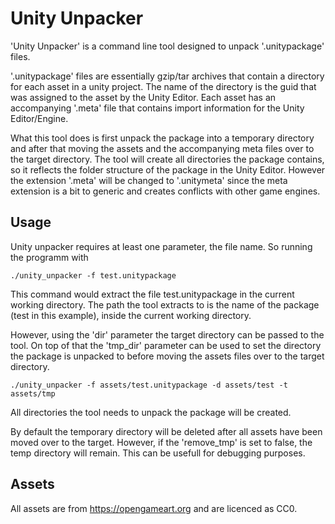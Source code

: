 # Unity Unpacker
'Unity Unpacker' is a command line tool designed to unpack '.unitypackage' files. 

'.unitypackage' files are essentially gzip/tar archives that contain a directory for each asset in a unity project. The name of the directory is the guid that was assigned to the asset by the Unity Editor. Each asset has an accompanying '.meta' file that contains import information for the Unity Editor/Engine. 

What this tool does is first unpack the package into a temporary directory and after that moving the assets and the accompanying meta files over to the target directory. The tool will create all directories the package contains, so it reflects the folder structure of the package in the Unity Editor. However the extension '.meta' will be changed to '.unitymeta' since the meta extension is a bit to generic and creates conflicts with other game engines.  

## Usage
Unity unpacker requires at least one parameter, the file name. So running the programm with 
```
./unity_unpacker -f test.unitypackage
```
This command would extract the file test.unitypackage in the current working directory. The path the tool extracts to is
the name of the package (test in this example), inside the current working directory.

However, using the 'dir' parameter the target directory can be passed to the tool. On top of that the 'tmp_dir' parameter can be used to set the directory the package is unpacked to before moving the assets files over to the target directory.
```
./unity_unpacker -f assets/test.unitypackage -d assets/test -t assets/tmp
```

All directories the tool needs to unpack the package will be created.

By default the temporary directory will be deleted after all assets have been moved over to the target. However, if the 'remove_tmp' is set to false, the temp directory will remain. This can be usefull for debugging purposes.

## Assets
All assets are from https://opengameart.org and are licenced as CC0.

